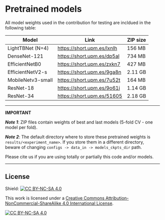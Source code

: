 # Pretrained models
All model weights used in the contribution for testing are incldued in the following table:

| **Model**                  	| **Link**                   	| **ZIP size** 	|
|-------------------------------|-------------------------------|---------------|
| LightTBNet (N=4)           	| https://short.upm.es/lxnlh 	| 156 MB  	    |
| DenseNet-121          	    | https://short.upm.es/dp5al 	| 734 MB  	    |
| EfficientNetB0           	    | https://short.upm.es/zxkn7 	| 427 MB  	    |
| EfficientNetV2-s           	| https://short.upm.es/9ga8n 	| 2.11 GB  	    |
| MobileNetv3-small           	| https://short.upm.es/7u52t 	| 164 MB  	    |
| ResNet-18          	        | https://short.upm.es/9o61i 	| 1.14 GB  	    |
| ResNet-34          	        | https://short.upm.es/51605 	| 2.18 GB  	    |

---
**IMPORTANT**

**_Note 1_**: ZIP files contain weights of best and last models (5-fold CV - one model per fold).

**_Note 2_**: The default directory where to store these pretrained weights is `results/<experiment_name>`. If you store them in a different directory, beware of changing `configs -> data_in -> models_ckpts_dir` path.

Please cite us if you are using totally or partially this code and/or models.

---
## License
    
Shield: [![CC BY-NC-SA 4.0][cc-by-nc-sa-shield]][cc-by-nc-sa]

This work is licensed under a
[Creative Commons Attribution-NonCommercial-ShareAlike 4.0 International License][cc-by-nc-sa].

[![CC BY-NC-SA 4.0][cc-by-nc-sa-image]][cc-by-nc-sa]

[cc-by-nc-sa]: http://creativecommons.org/licenses/by-nc-sa/4.0/
[cc-by-nc-sa-image]: https://licensebuttons.net/l/by-nc-sa/4.0/88x31.png
[cc-by-nc-sa-shield]: https://img.shields.io/badge/License-CC%20BY--NC--SA%204.0-lightgrey.svg




